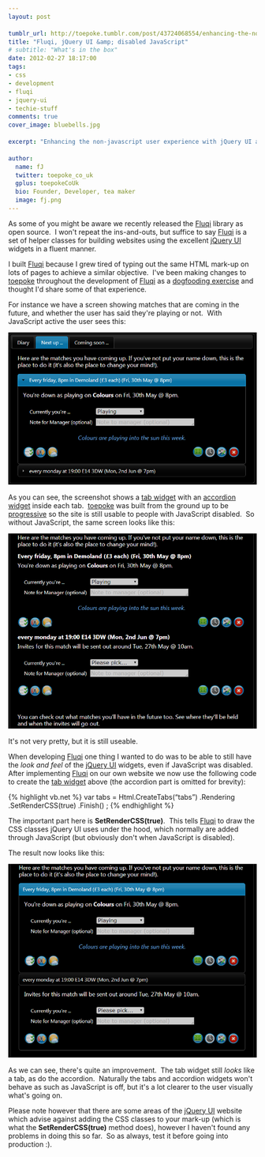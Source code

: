 ```yaml
---
layout: post

tumblr_url: http://toepoke.tumblr.com/post/43724068554/enhancing-the-non-javascript-user-experience
title: "Fluqi, jQuery UI &amp; disabled JavaScript"
# subtitle: "What's in the box"
date: 2012-02-27 18:17:00
tags: 
- css
- development
- fluqi
- jquery-ui
- techie-stuff
comments: true
cover_image: bluebells.jpg

excerpt: "Enhancing the non-javascript user experience with jQuery UI and Fluqi"

author:
  name: fJ
  twitter: toepoke_co_uk
  gplus: toepokeCoUk 
  bio: Founder, Developer, tea maker
  image: fj.png
---
```


As some of you might be aware we recently released the [Fluqi](http://fluqi.apphb.com/) library as open source.  I won't repeat the ins-and-outs, but suffice to say [Fluqi](http://fluqi.apphb.com/) is a set of helper classes for building websites using the excellent [jQuery UI](http://jqueryui.com/) widgets in a fluent manner.

I built [Fluqi](http://fluqi.apphb.com/) because I grew tired of typing out the same HTML mark-up on lots of pages to achieve a similar objective.  I've been making changes to [toepoke](https://toepoke.co.uk) throughout the development of [Fluqi](http://fluqi.apphb.com/) as a [dogfooding exercise](http://en.wikipedia.org/wiki/Eating_your_own_dog_food) and thought I'd share some of that experience.

For instance we have a screen showing matches that are coming in the future, and whether the user has said they're playing or not.  With JavaScript active the user sees this:

<img class="img-center" src="/images/posts/2012-02-27-fluqi-with-javascript.png" alt="" />

As you can see, the screenshot shows a [tab widget](http://jqueryui.com/demos/tabs/) with an [accordion widget](http://jqueryui.com/demos/accordion/) inside each tab.  [toepoke](https://toepoke.co.uk) was built from the ground up to be [progressive](http://en.wikipedia.org/wiki/Progressive_enhancement) so the site is still usable to people with JavaScript disabled.  So without JavaScript, the same screen looks like this:

<img class="img-center" src="/images/posts/2012-02-27-fluqi-without-javascript.png" alt="" />

It's not very pretty, but it is still useable.

When developing [Fluqi](http://fluqi.apphb.com/) one thing I wanted to do was to be able to still have the _look and feel_ of the [jQuery UI](http://jqueryui.com) widgets, even if JavaScript was disabled.  After implementing [Fluqi](http://fluqi.apphb.com/) on our own website we now use the following code to create the [tab widget](http://jqueryui.com/demos/tabs/) above (the accordion part is omitted for brevity):

{% highlight vb.net %}
    var tabs = Html.CreateTabs(“tabs”)
        .Rendering
            .SetRenderCSS(true)
         .Finish()
    ; 
{% endhighlight %}
 
The important part here is **SetRenderCSS(true)**.  This tells [Fluqi](http://fluqi.apphb.com/) to draw the CSS classes jQuery UI uses under the hood, which normally are added through JavaScript (but obviously don't when JavaScript is disabled).  

The result now looks like this:

<img class="img-center" src="/images/posts/2012-02-27-fluqi-without-javascript-2.png" alt="" />

As we can see, there's quite an improvement.  The tab widget still _looks_ like a tab, as do the accordion.  Naturally the tabs and accordion widgets won't behave as such as JavaScript is off, but it's a lot clearer to the user visually what's going on.

Please note however that there are some areas of the [jQuery UI](http://jqueryui.com) website which advise against adding the CSS classes to your mark-up (which is what the **SetRenderCSS(true)** method does), however I haven't found any problems in doing this so far.  So as always, test it before going into production :).



